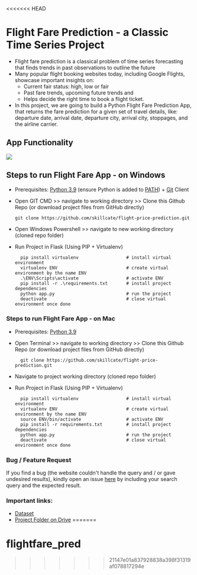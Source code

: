 <<<<<<< HEAD
# Flight Fare Prediction - a Classic Time Series Project
* Flight fare prediction is a classical problem of time series forecasting that finds trends in past observations to outline the future
* Many popular flight booking websites today, including Google Flights, showcase important insights on:
  * Current fair status: high, low or fair
  * Past fare trends, upcoming future trends and 
  * Helps decide the right time to book a flight ticket.
* In this project, we are going to build a Python Flight Fare Prediction App, that returns the fare prediction for a given set of travel details, like:  departure date, arrival date, departure city, arrival city, stoppages, and the airline carrier.

## App Functionality
![](templates/App_Functionality.gif)

## Steps to run Flight Fare App - on Windows

* Prerequisites: [Python 3.9](https://www.python.org/downloads/) (ensure Python is added to [PATH](https://medium.com/co-learning-lounge/how-to-download-install-python-on-windows-2021-44a707994013)) + [Git](https://git-scm.com/downloads) Client 
* Open GIT CMD >> navigate to working directory >> Clone this Github Repo (or download project files from GitHub directly)

      git clone https://github.com/skillcate/flight-price-prediction.git  
* Open Windows Powershell >> navigate to new working directory (cloned repo folder)
* Run Project in Flask (Using PIP + Virtualenv)
 
        pip install virtualenv                  # install virtual environment        
        virtualenv ENV                          # create virtual environment by the name ENV
        .\ENV\Scripts\activate                  # activate ENV
        pip install -r .\requirements.txt       # install project dependencies
        python app.py                           # run the project
        deactivate                              # close virtual environment once done
  

### Steps to run Flight Fare App - on Mac

* Prerequisites: [Python 3.9](https://www.python.org/downloads/)
* Open Terminal >> navigate to working directory >> Clone this Github Repo (or download project files from GitHub directly)

        git clone https://github.com/skillcate/flight-price-prediction.git  
* Navigate to project working directory (cloned repo folder)
* Run Project in Flask (Using PIP + Virtualenv)

        pip install virtualenv                  # install virtual environment
        virtualenv ENV                          # create virtual environment by the name ENV
        source ENV/bin/activate                 # activate ENV
        pip install -r requirements.txt         # install project dependencies
        python app.py                           # run the project
        deactivate                              # close virtual environment once done
        
### Bug / Feature Request
If you find a bug (the website couldn't handle the query and / or gave undesired results), kindly open an issue [here](https://github.com/skillcate/flight-price-prediction/issues) by including your search query and the expected result.

### Important links:
* [Dataset](https://www.kaggle.com/datasets/nikhilmittal/flight-fare-prediction-mh)
* [Project Folder on Drive](https://drive.google.com/drive/folders/1vnapi048bbmoXyoxOLLX6W_tA6a1uQ9w?usp=sharing)
=======
# flightfare_pred
>>>>>>> 21147e01a837928838a398f31319af078817294e
